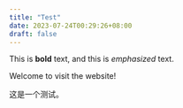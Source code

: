 ```yaml
---
title: "Test"
date: 2023-07-24T00:29:26+08:00
draft: false
---
```


This is **bold** text, and this is *emphasized* text.

Welcome to visit the website!

这是一个测试。
